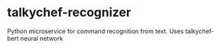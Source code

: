 # talkychef-recognizer
Python microservice for command recognition from text. Uses talkychef-bert neural network

